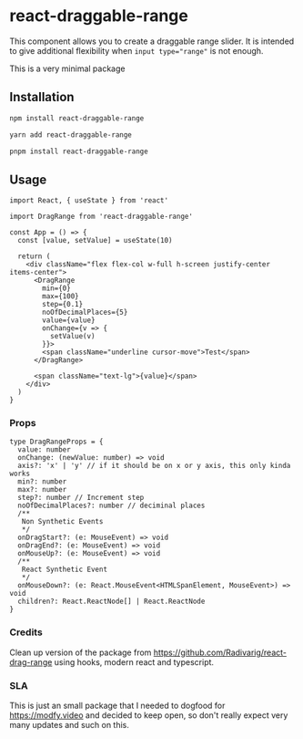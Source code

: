 # react-draggable-range

This component allows you to create a draggable range slider. It is intended to give additional flexibility when `input type="range"` is not enough.

This is a very minimal package

## Installation

```bash
npm install react-draggable-range

yarn add react-draggable-range

pnpm install react-draggable-range
```

## Usage

```tsx
import React, { useState } from 'react'

import DragRange from 'react-draggable-range'

const App = () => {
  const [value, setValue] = useState(10)

  return (
    <div className="flex flex-col w-full h-screen justify-center items-center">
      <DragRange
        min={0}
        max={100}
        step={0.1}
        noOfDecimalPlaces={5}
        value={value}
        onChange={v => {
          setValue(v)
        }}>
        <span className="underline cursor-move">Test</span>
      </DragRange>

      <span className="text-lg">{value}</span>
    </div>
  )
}
```

### Props

```tsx
type DragRangeProps = {
  value: number
  onChange: (newValue: number) => void
  axis?: 'x' | 'y' // if it should be on x or y axis, this only kinda works
  min?: number
  max?: number
  step?: number // Increment step
  noOfDecimalPlaces?: number // deciminal places
  /**
   Non Synthetic Events
   */
  onDragStart?: (e: MouseEvent) => void
  onDragEnd?: (e: MouseEvent) => void
  onMouseUp?: (e: MouseEvent) => void
  /**
   React Synthetic Event
   */
  onMouseDown?: (e: React.MouseEvent<HTMLSpanElement, MouseEvent>) => void
  children?: React.ReactNode[] | React.ReactNode
}
```

### Credits

Clean up version of the package from https://github.com/Radivarig/react-drag-range using hooks, modern react and typescript.

### SLA

This is just an small package that I needed to dogfood for https://modfy.video and decided to keep open, so don't really expect very many updates and such on this.
